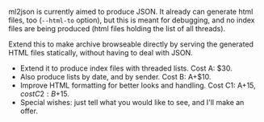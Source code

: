 ml2json is currently aimed to produce JSON. It already can generate
html files, too (`--html-to` option), but this is meant for debugging,
and no index files are being produced (html files holding the list of
all threads).

Extend this to make archive browseable directly by serving the
generated HTML files statically, without having to deal with JSON.

- Extend it to produce index files with threaded lists. Cost A: $30.
- Also produce lists by date, and by sender. Cost B: A+$10.
- Improve HTML formatting for better looks and handling.
  Cost C1: A+$15, cost C2: B+$15.
- Special wishes: just tell what you would like to see, and I'll make
  an offer.
